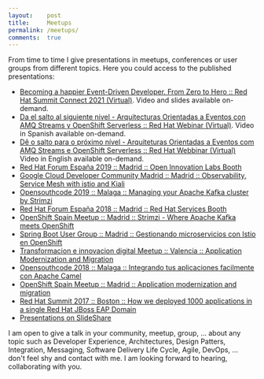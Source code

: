 ```yaml
---
layout:    post
title:     Meetups
permalink: /meetups/
comments:  true
---
```


From time to time I give presentations in meetups, conferences or user groups
from different topics. Here you could access to the published presentations:

* [Becoming a happier Event-Driven Developer. From Zero to Hero :: Red Hat Summit Connect 2021 (Virtual)](https://www.redhat.com/es/summit/connect/emea/iberia?sc_cid=7013a000002phYfAAI#agenda). Video and slides available on-demand.
* [Da el salto al siguiente nivel - Arquitecturas Orientadas a Eventos con AMQ Streams y OpenShift Serverless :: Red Hat Webinar (Virtual)](https://events.redhat.com/profile/form/index.cfm?PKformID=0x386233abcd). Video in Spanish available on-demand.
* [Dê o salto para o próximo nível - Arquiteturas Orientadas a Eventos com AMQ Streams e OpenShift Serverless :: Red Hat Webbinar (Virtual)](https://events.redhat.com/profile/form/index.cfm?PKformID=0x398659abcd) Video in English available on-demand.
* [Red Hat Forum España 2019 :: Madrid :: Open Innovation Labs Booth](https://events.redhat.com/profile/form/index.cfm?PKformID=0x67109abcd)
* [Google Cloud Developer Community Madrid :: Madrid :: Observability, Service Mesh with istio and Kiali](https://www.meetup.com/es/gcdcmadrid/events/261668288/)
* [Opensouthcode 2019 :: Malaga :: Managing your Apache Kafka cluster by Strimzi](https://www.opensouthcode.org/conferences/opensouthcode2019/program/proposals/232)
* [Red Hat Forum España 2018 :: Madrid :: Red Hat Services Booth](https://www.redhat.com/en/events/forum-spain)
* [OpenShift Spain Meetup :: Madrid :: Strimzi - Where Apache Kafka meets OpenShift](https://www2.slideshare.net/jromanmartin/strimzi-where-apache-kafka-meets-openshift-openshift-spain-meetup)
* [Spring Boot User Group :: Madrid :: Gestionando microservicios con Istio en OpenShift](https://www.meetup.com/es/madrid-spring-user-group/events/258322835/)
* [Transformacion e innovacion digital Meetup :: Valencia :: Application Modernization and Migration](https://www2.slideshare.net/jromanmartin/transformacion-e-innovacion-digital-meetup-application-modernization-and-migration)
* [Opensouthcode 2018 :: Malaga :: Integrando tus aplicaciones facilmente con Apache Camel](https://www.opensouthcode.org/conferences/opensouthcode2018/program/proposals/153)
* [OpenShift Spain Meetup :: Madrid :: Application modernization and migration](https://www2.slideshare.net/jromanmartin/openshift-meetup-application-modernization-and-migration)
* [Red Hat Summit 2017 :: Boston :: How we deployed 1000 applications in a single Red Hat JBoss EAP Domain](https://www.redhat.com/files/summit/session-assets/2017/S104758-martin-gil.pdf)
* [Presentations on SlideShare](https://www2.slideshare.net/jromanmartin/presentations)

I am open to give a talk in your community, meetup, group, ... about any topic such as Developer Experience, Architectures,
Design Patters, Integration, Messaging, Software Delivery Life Cycle, Agile, DevOps, ... don't feel shy and contact with me.
I am looking forward to hearing, collaborating with you.
